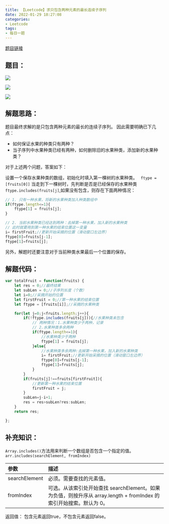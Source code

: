 ```yaml
---
title: 【Leetcode】求只包含两种元素的最长连续子序列
date: 2022-01-29 18:27:08
categories:
- Leetcode
tags:
- 每日一题
---
```

[题目链接](https://leetcode-cn.com/problems/fruit-into-baskets/)

## 题目：

![](https://cdn.jsdelivr.net/gh/qw-null/BlogImages/20220129182956.png)

![](https://cdn.jsdelivr.net/gh/qw-null/BlogImages/20220129183031.png)

![](https://cdn.jsdelivr.net/gh/qw-null/BlogImages/20220129183102.png)

## 解题思路：
题目最终求解的是只包含两种元素的最长的连续子序列。
因此需要明确已下几点：
+ 如何保证水果的种类只有两种？
+ 当子序列中水果种类已经有两种，如何删除旧的水果种类，添加新的水果种类？

对于上述两个问题，答案如下：

设置一个保存水果种类的数组，初始化时填入第一棵树的水果种类。 ``` ftype = [fruits[0]]```
当走到下一棵树时，先判断是否是已经保存的水果种类 ``` ftype.includes(fruits[j] ```,如果没有包含，则存在下面两种情况：
```javascript
// 1. 只有一种水果，将新的水果种类加入种类数组中
if(ftype.length<=1){
    ftype[1] = fruits[j];
}

// 2. 当前水果种类已经达到两种：去掉第一种水果，加入新的水果种类
// 此时就要用到第一种水果的结束位置这一变量
i= firstFruit;//更新开始采摘的位置（滑动窗口左边界）
ftype[0]=fruits[j-1];
ftype[1]=fruits[j];

```
另外，解题时还要注意对于当前种类水果最后一个位置的保存。

## 解题代码：
```javascript
var totalFruit = function(fruits) {
    let res = 0;//最终结果
    let subLen = 0;//子序列长度（个数）
    let i=0;//采摘开始的位置
    let firstFruit = 0;//第一种水果的结束位置
    let ftype = [fruits[i]];//采摘的水果种类

    for(let j=0;j<fruits.length;j++){
        if(!ftype.includes(fruits[j])){//水果种类未包含
            // 两种情况：1.水果种类少于两种，记录
            // 2.水果种类多余两种
            if(ftype.length<=1){
                //水果种类少于两种
                ftype[1] = fruits[j];
            }else{
                //水果种类多余两种:去掉第一种水果，加入新的水果种类
                i= firstFruit;//更新开始采摘的位置（滑动窗口左边界）
                ftype[0]=fruits[j-1];
                ftype[1]=fruits[j];
            }
        }
        if(fruits[j]!==fruits[firstFruit]){
            //更新第一种水果的结束位置
            firstFruit = j;
        }
        subLen=j-i+1;
        res = res>subLen?res:subLen;
    }
    return res;

};

```
## 补充知识：
``` Array.includes() ```方法用来判断一个数组是否包含一个指定的值。
``` arr.includes(searchElement, fromIndex) ```

参数|描述
:----|:----
searchElement|必须。需要查找的元素值。
fromIndex|可选。从该索引处开始查找 searchElement。如果为负值，则按升序从 array.length + fromIndex 的索引开始搜索。默认为 0。

返回值：
包含元素返回true，不包含元素返回false。
